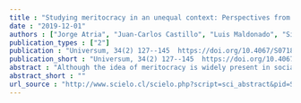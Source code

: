 ```yaml
---
title : "Studying meritocracy in an unequal context: Perspectives from chilean scholars"
date : "2019-12-01"
authors : ["Jorge Atria", "Juan-Carlos Castillo", "Luis Maldonado", "Simon Ramirez", "Jorge Atria", "Juan Carlos Castillo", "Luis Maldonado", "Simon Ramirez"]
publication_types : ["2"]
publication : "Universum, 34(2) 127--145  https://doi.org/10.4067/S0718-23762019000200127"
publication_short : "Universum, 34(2) 127--145  https://doi.org/10.4067/S0718-23762019000200127"
abstract : "Although the idea of meritocracy is widely present in social research, few studies analyze and discuss this concept. This research note shows the results from a first stage of a wider research project on meritocracy and distributive preferences in Chile, which is based on 9 interviews with social science scholars whose research is related to these issues. Findings show that researchers refer to merit and meritocracy not only departing from different definitions but also giving them contentious social relevance. Furthermore, effort takes precedence over talent, a more developed dimension in international research. The results are discussed taking the Chilean socio-cultural context into account, characterized by rapid neoliberal modernization as well as high economic inequality."
abstract_short : ""
url_source : "http://www.scielo.cl/scielo.php?script=sci_abstract&pid=S0718-23762019000200127&lng=es&nrm=iso&tlng=es"
---
```

